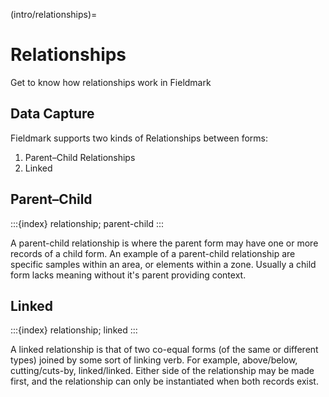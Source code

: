 (intro/relationships)=
# Relationships

Get to know how relationships work in Fieldmark

## Data Capture

Fieldmark supports two kinds of Relationships between forms:

1. Parent–Child Relationships
2. Linked

## Parent–Child  
:::{index} relationship; parent-child
:::

A parent-child relationship is where the parent form may have one or more records of a child form. An example of a parent-child relationship are specific samples within an area, or elements within a zone. Usually a child form lacks meaning without it's parent providing context.

## Linked
:::{index} relationship; linked
:::

A linked relationship is that of two co-equal forms (of the same or different types) joined by some sort of linking verb. For example, above/below, cutting/cuts-by, linked/linked. Either side of the relationship may be made first, and the relationship can only be instantiated when both records exist.

